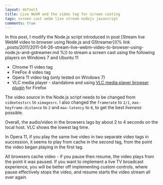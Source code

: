 ```yaml
---
layout: default
title: Live WebM and the video tag for screen casting
tags: screen cast webm live stream nodejs javascript
comments: true
---
```


In this post, I modify the Node.js script introduced in post [Stream live WebM video to browser using Node.js and GStreamer]({% link _posts/2011/2011-04-26-stream-live-webm-video-to-browser-using-node.js-and-gstreamer.md %}) to stream a screen cast using the following players on Windows 7 and Ubuntu 11

* Chrome 11 video tag
* FireFox 4 video tag
* Opera 11 video tag (only tested on Windows 7)
* VLC media player - standalone and using [VLC media player browser plugin](https://wiki.videolan.org/Documentation:WebPlugin/) for Firefox

The video source in the Node.js script needs to be changed from `videotestsrc` to `ximagesrc`. I also changed the `framerate` to `2/1`, `max-keyframe-distance` to `2` and `max-latency` to `0`, to get the best _liveness_ possible.

Overall, the audio/video in the browsers lags by about 2 to 4 seconds on the local host. VLC shows the lowest lag time.

In Opera 11, if you play the same live video in two separate video tags in succession, it seems to play from cache in the second tag, from the point the video began playing in the first tag.

All browsers cache video - if you pause then resume, the video plays from the point it was paused. If you want to implement a live TV broadcast experience, you will be better off implementing custom controls, where pause effectively stops the video, and resume starts the video stream all over again.
